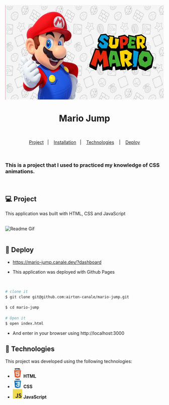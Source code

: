 <p align="center">
<img height="300px" src="./github/banner.png" alt="Banner">
</p>  
<h1 align="center"><strong></strong></h1>
<h1 align="center"><strong>Mario Jump</strong></h1>
<br>
<p align="center">
  <a href="#-project">Project</a>&nbsp;&nbsp;&nbsp;|&nbsp;&nbsp;&nbsp;
  <a href="#installation">Installation</a>&nbsp;&nbsp;&nbsp;|&nbsp;&nbsp;&nbsp;
  <a href="#-technologies">Technologies</a>
  &nbsp;&nbsp;&nbsp;|&nbsp;&nbsp;&nbsp;
  <a href="#-deploy">Deploy</a>
</p>

<br>



### This is a project that I used to practiced my knowledge of CSS animations.

<br>

## 💻 Project


<p>This application was built with HTML, CSS and JavaScript</p>

<br>
<img src="./github/game.gif" alt="Readme Gif">
<br>
<br>

## 🚀 Deploy
 -  https://mario-jump.canale.dev/?dashboard

 - This application was deployed with Github Pages 

<br>

```bash
# clone it
$ git clone git@github.com:airton-canale/mario-jump.git

$ cd mario-jump

# Open it
$ open index.html

```
- And enter in your browser using http://localhost:3000


## 🚀 Technologies

This project was developed using the following technologies:

- <img height="30" src="https://raw.githubusercontent.com/github/explore/80688e429a7d4ef2fca1e82350fe8e3517d3494d/topics/html/html.png"> **HTML**
- <img height="30" src="https://raw.githubusercontent.com/github/explore/80688e429a7d4ef2fca1e82350fe8e3517d3494d/topics/css/css.png"> **CSS**
- <img height="30" src="https://raw.githubusercontent.com/github/explore/80688e429a7d4ef2fca1e82350fe8e3517d3494d/topics/javascript/javascript.png"> **JavaScript**